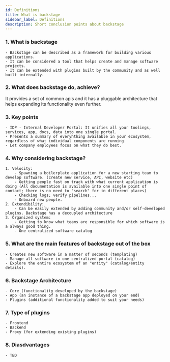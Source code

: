 ```yaml
---
id: Definitions
title: What is backstage
sidebar_label: Definitions
description: Short conclusion points about backstage
---
```


### 1. What is backstage
    - Backstage can be described as a framework for building various applications.
    - It can be considered a tool that helps create and manage software projects.
    - It can be extended with plugins built by the community and as well built internally.

### 2. What does backstage do, achieve?
It provides a set of common apis and it has a pluggable architecture that helps expanding its functionality even further.

### 3. Key points
    - IDP - Internal Developer Portal: It unifies all your toolings, services, app, docs, data into one single portal.
    - Presents a summary of everyhthing available in your ecosystem, regardless of what individual components are running
    - Let company employees focus on what they do best.

### 4. Why considering backstage?
    1. Velocity:
        - Spawning a boilerplate application for a new starting team to develop software. (create new service, API, website etc)
        - Getting people fast on track with what current application is doing (All documentation is available into one single point of contact; there is no need to "search" for in different places)
        - Checking logs; verify pipelines...
        - Onboard new people.
    2. Extendibility:
        - Can be easily extended by adding community and/or self-developed plugins. Backstage has a decoupled architecture
    3. Organized system:
        - Getting to know what teams are responsible for which software is a always good thing.
        - One centralized software catalog


### 5. What are the main features of backstage out of the box
    - Creates new software in a matter of seconds (templating)
    - Manage all software in one centralized portal (catalog)
    - Explore the entire ecosystem of an "entity" (catalog/entity details).

### 6. Backstage Architecture
    - Core (functionality developed by the backstage)
    - App (an instance of a backstage app deployed on your end)
    - Plugins (additional functionality added to suit your needs)

### 7. Type of plugins
    - Frontend
    - Backend
    - Proxy (for extending existing plugins)

### 8. Diasdvantages
    - TBD


